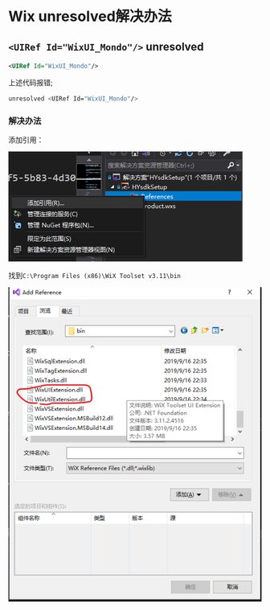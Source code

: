 # Wix unresolved解决办法

## `<UIRef Id="WixUI_Mondo"/>` unresolved

```xml
<UIRef Id="WixUI_Mondo"/>
```

上述代码报错;

```bash
unresolved <UIRef Id="WixUI_Mondo"/>
```

### 解决办法

添加引用：

![](asset/添加引用.png)

找到`C:\Program Files (x86)\WiX Toolset v3.11\bin`

![](asset/UI引用路径.png)
